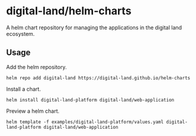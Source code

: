 # digital-land/helm-charts
A helm chart repository for managing the applications in the digital land ecosystem.

## Usage

Add the helm repository.

`helm repo add digital-land https://digital-land.github.io/helm-charts`

Install a chart.

`helm install digital-land-platform digital-land/web-application`

Preview a helm chart.

`helm template -f examples/digital-land-platform/values.yaml digital-land-platform digital-land/web-application`
